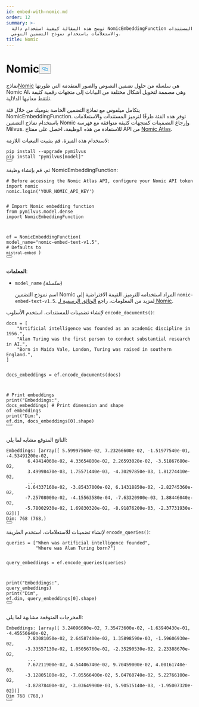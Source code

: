 ```yaml
---
id: embed-with-nomic.md
order: 12
summary: >-
  توضح هذه المقالة كيفية استخدام دالة NomicEmbeddingFunction لترميز المستندات
  والاستعلامات باستخدام نموذج التضمين النومي.
title: Nomic
---
```

<h1 id="Nomic" class="common-anchor-header">Nomic<button data-href="#Nomic" class="anchor-icon" translate="no">
      <svg translate="no"
        aria-hidden="true"
        focusable="false"
        height="20"
        version="1.1"
        viewBox="0 0 16 16"
        width="16"
      >
        <path
          fill="#0092E4"
          fill-rule="evenodd"
          d="M4 9h1v1H4c-1.5 0-3-1.69-3-3.5S2.55 3 4 3h4c1.45 0 3 1.69 3 3.5 0 1.41-.91 2.72-2 3.25V8.59c.58-.45 1-1.27 1-2.09C10 5.22 8.98 4 8 4H4c-.98 0-2 1.22-2 2.5S3 9 4 9zm9-3h-1v1h1c1 0 2 1.22 2 2.5S13.98 12 13 12H9c-.98 0-2-1.22-2-2.5 0-.83.42-1.64 1-2.09V6.25c-1.09.53-2 1.84-2 3.25C6 11.31 7.55 13 9 13h4c1.45 0 3-1.69 3-3.5S14.5 6 13 6z"
        ></path>
      </svg>
    </button></h1><p>نماذج<a href="https://atlas.nomic.ai/">Nomic</a> هي سلسلة من حلول تضمين النصوص والصور المتقدمة التي طورتها Nomic AI، وهي مصممة لتحويل أشكال مختلفة من البيانات إلى متجهات رقمية كثيفة تلتقط معانيها الدلالية.</p>
<p>يتكامل ميلفوس مع نماذج التضمين الخاصة بنوميك من خلال فئة NomicEmbeddingFunction. توفر هذه الفئة طرقًا لترميز المستندات والاستعلامات باستخدام نماذج التضمين Nomic وإرجاع التضمينات كمتجهات كثيفة متوافقة مع فهرسة Milvus. للاستفادة من هذه الوظيفة، احصل على مفتاح API من <a href="https://atlas.nomic.ai/">Nomic Atlas</a>.</p>
<p>لاستخدام هذه الميزة، قم بتثبيت التبعيات اللازمة:</p>
<pre><code translate="no" class="language-python">pip install --upgrade pymilvus
pip install <span class="hljs-string">&quot;pymilvus[model]&quot;</span>
<button class="copy-code-btn"></button></code></pre>
<p>ثم، قم بإنشاء وظيفة NomicEmbeddingFunction:</p>
<pre><code translate="no" class="language-python"><span class="hljs-comment"># Before accessing the Nomic Atlas API, configure your Nomic API token</span>
<span class="hljs-keyword">import</span> nomic
nomic.login(<span class="hljs-string">&#x27;YOUR_NOMIC_API_KEY&#x27;</span>)

<span class="hljs-comment"># Import Nomic embedding function</span>
<span class="hljs-keyword">from</span> pymilvus.model.dense <span class="hljs-keyword">import</span> NomicEmbeddingFunction

ef = NomicEmbeddingFunction(
    model_name=<span class="hljs-string">&quot;nomic-embed-text-v1.5&quot;</span>, <span class="hljs-comment"># Defaults to `mistral-embed`</span>
)
<button class="copy-code-btn"></button></code></pre>
<p><strong>المعلمات</strong>:</p>
<ul>
<li><p><code translate="no">model_name</code> <em>(سلسلة</em>)</p>
<p>اسم نموذج التضمين Nomic المراد استخدامه للترميز. القيمة الافتراضية إلى <code translate="no">nomic-embed-text-v1.5</code>. لمزيد من المعلومات، راجع <a href="https://docs.nomic.ai/atlas/models/image-embedding">الوثائق الرسمية لـ Nomic</a>.</p></li>
</ul>
<p>لإنشاء تضمينات للمستندات، استخدم الأسلوب <code translate="no">encode_documents()</code>:</p>
<pre><code translate="no" class="language-python">docs = [
    <span class="hljs-string">&quot;Artificial intelligence was founded as an academic discipline in 1956.&quot;</span>,
    <span class="hljs-string">&quot;Alan Turing was the first person to conduct substantial research in AI.&quot;</span>,
    <span class="hljs-string">&quot;Born in Maida Vale, London, Turing was raised in southern England.&quot;</span>,
]

docs_embeddings = ef.encode_documents(docs)

<span class="hljs-comment"># Print embeddings</span>
<span class="hljs-built_in">print</span>(<span class="hljs-string">&quot;Embeddings:&quot;</span>, docs_embeddings)
<span class="hljs-comment"># Print dimension and shape of embeddings</span>
<span class="hljs-built_in">print</span>(<span class="hljs-string">&quot;Dim:&quot;</span>, ef.dim, docs_embeddings[<span class="hljs-number">0</span>].shape)
<button class="copy-code-btn"></button></code></pre>
<p>الناتج المتوقع مشابه لما يلي:</p>
<pre><code translate="no" class="language-python">Embeddings: [array([ <span class="hljs-number">5.59997560e-02</span>, <span class="hljs-number">7.23266600e-02</span>, -<span class="hljs-number">1.51977540e-01</span>, -<span class="hljs-number">4.53491200e-02</span>,
        <span class="hljs-number">6.49414060e-02</span>, <span class="hljs-number">4.33654800e-02</span>, <span class="hljs-number">2.26593020e-02</span>, -<span class="hljs-number">3.51867680e-02</span>,
        <span class="hljs-number">3.49998470e-03</span>, <span class="hljs-number">1.75571440e-03</span>, -<span class="hljs-number">4.30297850e-03</span>, <span class="hljs-number">1.81274410e-02</span>,
        ...
       -<span class="hljs-number">1.64337160e-02</span>, -<span class="hljs-number">3.85437000e-02</span>, <span class="hljs-number">6.14318850e-02</span>, -<span class="hljs-number">2.82745360e-02</span>,
       -<span class="hljs-number">7.25708000e-02</span>, -<span class="hljs-number">4.15563580e-04</span>, -<span class="hljs-number">7.63320900e-03</span>, <span class="hljs-number">1.88446040e-02</span>,
       -<span class="hljs-number">5.78002930e-02</span>, <span class="hljs-number">1.69830320e-02</span>, -<span class="hljs-number">8.91876200e-03</span>, -<span class="hljs-number">2.37731930e-02</span>])]
Dim: <span class="hljs-number">768</span> (<span class="hljs-number">768</span>,)
<button class="copy-code-btn"></button></code></pre>
<p>لإنشاء تضمينات للاستعلامات، استخدم الطريقة <code translate="no">encode_queries()</code>:</p>
<pre><code translate="no" class="language-python">queries = [<span class="hljs-string">&quot;When was artificial intelligence founded&quot;</span>,
           <span class="hljs-string">&quot;Where was Alan Turing born?&quot;</span>]

query_embeddings = ef.encode_queries(queries)

<span class="hljs-built_in">print</span>(<span class="hljs-string">&quot;Embeddings:&quot;</span>, query_embeddings)
<span class="hljs-built_in">print</span>(<span class="hljs-string">&quot;Dim&quot;</span>, ef.dim, query_embeddings[<span class="hljs-number">0</span>].shape)
<button class="copy-code-btn"></button></code></pre>
<p>المخرجات المتوقعة مشابهة لما يلي:</p>
<pre><code translate="no" class="language-python">Embeddings: [array([ <span class="hljs-number">3.24096680e-02</span>, <span class="hljs-number">7.35473600e-02</span>, -<span class="hljs-number">1.63940430e-01</span>, -<span class="hljs-number">4.45556640e-02</span>,
        <span class="hljs-number">7.83081050e-02</span>, <span class="hljs-number">2.64587400e-02</span>, <span class="hljs-number">1.35898590e-03</span>, -<span class="hljs-number">1.59606930e-02</span>,
       -<span class="hljs-number">3.33557130e-02</span>, <span class="hljs-number">1.05056760e-02</span>, -<span class="hljs-number">2.35290530e-02</span>, <span class="hljs-number">2.23388670e-02</span>,
        ...
        <span class="hljs-number">7.67211900e-02</span>, <span class="hljs-number">4.54406740e-02</span>, <span class="hljs-number">9.70459000e-02</span>, <span class="hljs-number">4.00161740e-03</span>,
       -<span class="hljs-number">3.12805180e-02</span>, -<span class="hljs-number">7.05566400e-02</span>, <span class="hljs-number">5.04760740e-02</span>, <span class="hljs-number">5.22766100e-02</span>,
       -<span class="hljs-number">3.87878400e-02</span>, -<span class="hljs-number">3.03649900e-03</span>, <span class="hljs-number">5.90515140e-03</span>, -<span class="hljs-number">1.95007320e-02</span>])]
Dim <span class="hljs-number">768</span> (<span class="hljs-number">768</span>,)
<button class="copy-code-btn"></button></code></pre>
